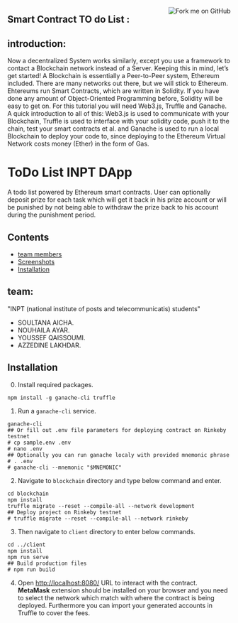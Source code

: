 <a href="https://github.com/Azzedine-prog/todo-list-Dapp"><img align="right" src="https://camo.githubusercontent.com/38ef81f8aca64bb9a64448d0d70f1308ef5341ab/68747470733a2f2f73332e616d617a6f6e6177732e636f6d2f6769746875622f726962626f6e732f666f726b6d655f72696768745f6461726b626c75655f3132313632312e706e67" alt="Fork me on GitHub" data-canonical-src="https://s3.amazonaws.com/github/ribbons/forkme_right_darkblue_121621.png"></a>

## Smart Contract TO do List :
## introduction:
Now a decentralized System works similarly, except you use a framework to contact a Blockchain network instead of a Server. Keeping this in mind, let’s get started! A Blockchain is essentially a Peer-to-Peer system, Ethereum included. There are many networks out there, but we will stick to Ethereum. Ehtereums run Smart Contracts, which are written in Solidity. If you have done any amount of Object-Oriented Programming before, Solidity will be easy to get on. For this tutorial you will need Web3.js, Truffle and Ganache. A quick introduction to all of this: Web3.js is used to communicate with your Blockchain, Truffle is used to interface with your solidity code, push it to the chain, test your smart contracts et al. and Ganache is used to run a local Blockchain to deploy your code to, since deploying to the Ethereum Virtual Network costs money (Ether) in the form of Gas.
# ToDo List INPT DApp
A todo list powered by Ethereum smart contracts. User can optionally deposit prize for each task which will get it back in his prize account or will be punished by not being able to withdraw the prize back to his account during the punishment period.
## Contents
- [team members](#team)
- [Screenshots](docs/screenshots.md)
- [Installation](#installation)

## team:
"INPT (national institute of posts and telecommunicatis) students"
- SOULTANA AICHA.
- NOUHAILA AYAR.
- YOUSSEF QAISSOUMI.
- AZZEDINE LAKHDAR.
## Installation
0. Install required packages.
```
npm install -g ganache-cli truffle
```
1. Run a `ganache-cli` service.
```
ganache-cli
## Or fill out .env file parameters for deploying contract on Rinkeby testnet
# cp sample.env .env
# nano .env
## Optionally you can run ganache localy with provided mnemonic phrase
# . .env
# ganache-cli --mnemonic "$MNEMONIC"
```
2. Navigate to `blockchain` directory and type below command and enter.
```
cd blockchain
npm install
truffle migrate --reset --compile-all --network development
## Deploy project on Rinkeby testnet
# truffle migrate --reset --compile-all --network rinkeby
```
3. Then navigate to `client` directory to enter below commands.
```
cd ../client
npm install
npm run serve
## Build production files
# npm run build
```
4. Open [http://localhost:8080/](http://localhost:8080/) URL to interact with the contract. **MetaMask** extension should be installed on your browser and you need to select the network which match with where the contract is being deployed. Furthermore you can import your generated accounts in Truffle to cover the fees.
